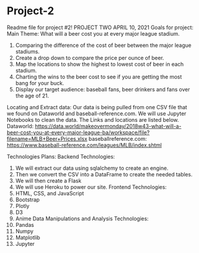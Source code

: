 # Project-2
Readme file for project #2!
PROJECT TWO							APRIL 10, 2021
Goals for project:
Main Theme: What will a beer cost you at every major league stadium.   
1.	Comparing the difference of the cost of beer between the major league stadiums.
2.	Create a drop down to compare the price per ounce of beer.
3.	Map the locations to show the highest to lowest cost of beer in each stadium.
4.	Charting the wins to the beer cost to see if you are getting the most bang for your buck.
5.	Display our target audience: baseball fans, beer drinkers and fans over the age of 21.

Locating and Extract data: 
Our data is being pulled from one CSV file that we found on Dataworld and baseball-reference.com. We will use Jupyter Notebooks to clean the data. The Links and locations are listed below. 
Dataworld:
https://data.world/makeovermonday/2018w43-what-will-a-beer-cost-you-at-every-major-league-ba/workspace/file?filename=MLB+Beer+Prices.xlsx
baseballreference.com:
https://www.baseball-reference.com/leagues/MLB/index.shtml

Technologies Plans:
Backend Technologies:
1.	We will extract our data using sqlalchemy to create an engine.
2.	Then we convert the CSV into a DataFrame to create the needed tables.
3.	We will then create a Flask
4.	We will use Heroku to power our site. 
Frontend Technologies:
1.	HTML, CSS, and JavaScript
2.	Bootstrap
3.	Plotly
4.	D3
5.	Anime
Data Manipulations and Analysis Technologies:
1.	Pandas
2.	Numpy
3.	Matplotlib
4.	Jupyter 
